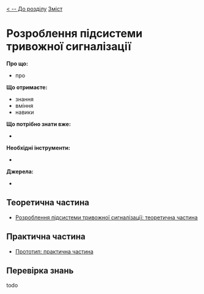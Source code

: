 [< -- До розділу](../README.md)         [Зміст](../../contents.md)

# Розроблення підсистеми тривожної сигналізації

**Про що:**

- про 

**Що отримаєте:**

- знання 
- вміння 
- навики 

**Що потрібно знати вже:**

- 

**Необхідні інструменти:**

- 

**Джерела:** 

- 

## Теоретична частина

- [Розроблення підсистеми тривожної сигналізації: теоретична частина](teor.md)

## Практична частина

- [Прототип: практична частина](lab.md)

## Перевірка знань

todo